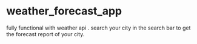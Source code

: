 # weather_forecast_app
fully functional with weather api . search your city in the search bar to get the forecast report of your city.
